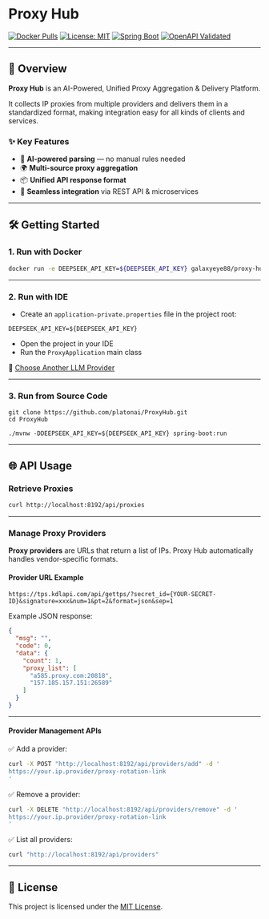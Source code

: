 # Proxy Hub

[![Docker Pulls](https://img.shields.io/docker/pulls/galaxyeye88/proxy-hub?style=flat-square)](https://hub.docker.com/r/galaxyeye88/proxy-hub)
[![License: MIT](https://img.shields.io/badge/license-MIT-green?style=flat-square)](LICENSE)
[![Spring Boot](https://img.shields.io/badge/Spring%20Boot-3.2.5-brightgreen?style=flat-square)](https://spring.io/projects/spring-boot)
[![OpenAPI Validated](https://img.shields.io/badge/OpenAPI-validated-blue?style=flat-square)](https://swagger.io/specification/)

---

## 🚀 Overview

**Proxy Hub** is an AI-Powered, Unified Proxy Aggregation & Delivery Platform.

It collects IP proxies from multiple providers and delivers them in a standardized format, making integration easy for all kinds of clients and services.

### ✨ Key Features
- 🔮 **AI-powered parsing** — no manual rules needed
- 🌍 **Multi-source proxy aggregation**
- 📦 **Unified API response format**
- 🔌 **Seamless integration** via REST API & microservices

---

## 🛠️ Getting Started

### 1. Run with Docker

```bash
docker run -e DEEPSEEK_API_KEY=${DEEPSEEK_API_KEY} galaxyeye88/proxy-hub:latest
```

---

### 2. Run with IDE

- Create an `application-private.properties` file in the project root:

```properties
DEEPSEEK_API_KEY=${DEEPSEEK_API_KEY}
```

- Open the project in your IDE
- Run the `ProxyApplication` main class

🔗 [Choose Another LLM Provider](https://github.com/platonai/PulsarRPA/blob/3.0.x/docs/config/llm/llm-config.md)

---

### 3. Run from Source Code

```shell
git clone https://github.com/platonai/ProxyHub.git
cd ProxyHub
```

```shell
./mvnw -DDEEPSEEK_API_KEY=${DEEPSEEK_API_KEY} spring-boot:run
```

---

## 🌐 API Usage

### Retrieve Proxies

```bash
curl http://localhost:8192/api/proxies
```

---

### Manage Proxy Providers

**Proxy providers** are URLs that return a list of IPs. Proxy Hub automatically handles vendor-specific formats.

#### Provider URL Example

```
https://tps.kdlapi.com/api/gettps/?secret_id={YOUR-SECRET-ID}&signature=xxx&num=1&pt=2&format=json&sep=1
```

Example JSON response:

```json
{
  "msg": "",
  "code": 0,
  "data": {
    "count": 1,
    "proxy_list": [
      "a585.proxy.com:20818",
      "157.185.157.151:26589"
    ]
  }
}
```

---

#### Provider Management APIs

✅ Add a provider:

```bash
curl -X POST "http://localhost:8192/api/providers/add" -d '
https://your.ip.provider/proxy-rotation-link
'
```

✅ Remove a provider:

```bash
curl -X DELETE "http://localhost:8192/api/providers/remove" -d '
https://your.ip.provider/proxy-rotation-link
'
```

✅ List all providers:

```bash
curl "http://localhost:8192/api/providers"
```

---

## 📄 License

This project is licensed under the [MIT License](LICENSE).
